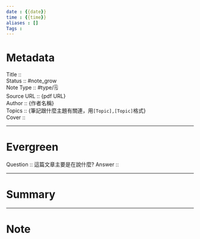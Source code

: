 ```yaml
---
date : {{date}}
time : {{time}}
aliases : []
Tags : 
---
```

# Metadata
Title :: <br>
Status :: #note_grow <br>
Note Type :: #type/🗒️<br>
Source URL :: {pdf URL}<br>
Author :: {作者名稱}<br>
Topics :: {筆記跟什麼主題有關連，用`[Topic],[Topic]`格式}<br>
Cover ::


 
---
# Evergreen
Question :: 這篇文章主要是在說什麼?
Answer ::

---

# Summary
---

# Note

